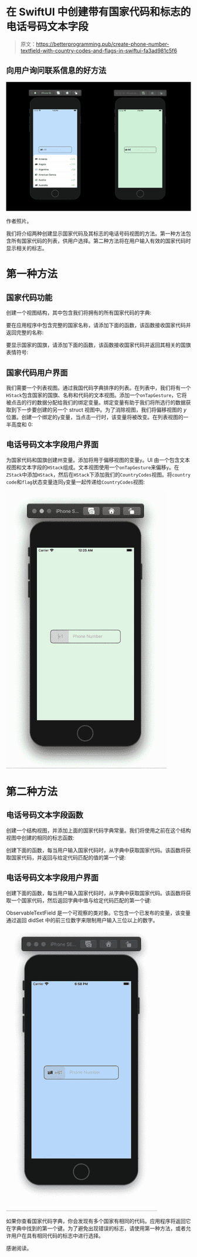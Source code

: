 # 在 SwiftUI 中创建带有国家代码和标志的电话号码文本字段

> 原文：<https://betterprogramming.pub/create-phone-number-textfield-with-country-codes-and-flags-in-swiftui-fa3ad981c5f6>

## 向用户询问联系信息的好方法

![](img/165ea8f0855438298202bce25c78e7cb.png)

作者照片。

我们将介绍两种创建显示国家代码及其标志的电话号码视图的方法。第一种方法包含所有国家代码的列表，供用户选择。第二种方法将在用户输入有效的国家代码时显示相关的标志。

# 第一种方法

## 国家代码功能

创建一个视图结构，其中包含我们将拥有的所有国家代码的字典:

要在应用程序中包含完整的国家名称，请添加下面的函数，该函数接收国家代码并返回完整的名称:

要显示国家的国旗，请添加下面的函数，该函数接收国家代码并返回其相关的国旗表情符号:

## 国家代码用户界面

我们需要一个列表视图。通过我国代码字典排序的列表。在列表中，我们将有一个`HStack`包含国家的国旗、名称和代码的文本视图。添加一个`onTapGesture`，它将被点击的行的数据分配给我们的绑定变量。绑定变量有助于我们将所选行的数据获取到下一步要创建的另一个 struct 视图中。为了消除视图，我们将偏移视图的 *y* 位置。创建一个绑定的`y`变量，当点击一行时，该变量将被改变。在列表视图的一半高度和 0:

## 电话号码文本字段用户界面

为国家代码和国旗创建州变量。添加将用于偏移视图的变量`y`。UI 由一个包含文本视图和文本字段的`HStack`组成。文本视图使用一个`onTapGesture`来偏移`y`。在`ZStack`中添加`HStack`，然后在`HStack`下添加我们的`CountryCodes`视图。将`country code`和`flag`状态变量连同`y`变量一起传递给`CountryCodes`视图:

![](img/84a4cc444977a8a9e787937e959478a4.png)

# 第二种方法

## 电话号码文本字段函数

创建一个结构视图，并添加上面的国家代码字典常量。我们将使用之前在这个结构视图中创建的相同的标志函数:

创建下面的函数，每当用户输入国家代码时，从字典中获取国家代码。该函数将获取国家代码，并返回与给定代码匹配的值的第一个键:

## 电话号码文本字段用户界面

创建下面的函数，每当用户输入国家代码时，从字典中获取国家代码。该函数将获取一个国家代码，然后返回字典中值与给定代码匹配的第一个键:

ObservableTextField 是一个可观察的类对象。它包含一个已发布的变量，该变量通过返回 didSet 中的前三位数字来限制用户输入三位以上的数字。

![](img/a8586c7e4d6f93b98fd921bdaa89c80a.png)

如果你查看国家代码字典，你会发现有多个国家有相同的代码。应用程序将返回它在字典中找到的第一个键。为了避免出现错误的标志，请使用第一种方法，或者允许用户在具有相同代码的标志中进行选择。

感谢阅读。